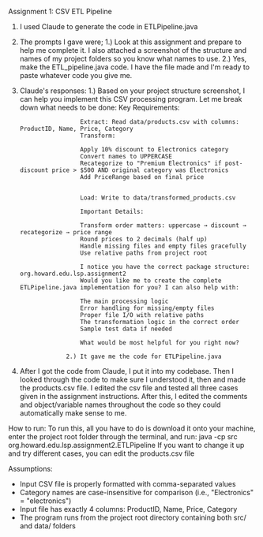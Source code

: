 Assignment 1: CSV ETL Pipeline

1) I used Claude to generate the code in ETLPipeline.java
2) The prompts I gave were;
   1.) Look at this assignment and prepare to help me complete it. I also attached a screenshot of the structure and names of my project folders so you know what names to use.
   2.) Yes, make the ETL_pipeline.java code. I have the file made and I'm ready to paste whatever code you give me.

3) Claude's responses: 1.) 
                        Based on your project structure screenshot, I can help you implement this      CSV processing program.
                        Let me break down what needs to be done:
                        Key Requirements:

                        Extract: Read data/products.csv with columns: ProductID, Name, Price, Category
                        Transform:

                        Apply 10% discount to Electronics category
                        Convert names to UPPERCASE
                        Recategorize to "Premium Electronics" if post-discount price > $500 AND original category was Electronics
                        Add PriceRange based on final price


                        Load: Write to data/transformed_products.csv

                        Important Details:

                        Transform order matters: uppercase → discount → recategorize → price range
                        Round prices to 2 decimals (half up)
                        Handle missing files and empty files gracefully
                        Use relative paths from project root

                        I notice you have the correct package structure: org.howard.edu.lsp.assignment2
                        Would you like me to create the complete ETLPipeline.java implementation for you? I can also help with:

                        The main processing logic
                        Error handling for missing/empty files
                        Proper file I/O with relative paths
                        The transformation logic in the correct order
                        Sample test data if needed

                        What would be most helpful for you right now?

                    2.) It gave me the code for ETLPipeline.java

4) After I got the code from Claude, I put it into my codebase. Then I looked through the code to make sure I understood it, then and made the products.csv file. I edited the csv file and tested all three cases given in the assignment instructions.
After this, I edited the comments and object/variable names throughout the code so they could automatically make sense to me. 

How to run:
To run this, all you have to do is download it onto your machine, enter the project root folder through the terminal, and run: java -cp src org.howard.edu.lsp.assignment2.ETLPipeline
If you want to change it up and try different cases, you can edit the products.csv file

Assumptions:
- Input CSV file is properly formatted with comma-separated values
- Category names are case-insensitive for comparison (i.e., "Electronics" = "electronics")
- Input file has exactly 4 columns: ProductID, Name, Price, Category
- The program runs from the project root directory containing both src/ and data/ folders